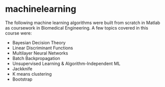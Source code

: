 # machinelearning
The following machine learning algorithms were built from scratch in Matlab as coursework in Biomedical Engineering. A few topics covered
in this course were:

- Bayesian Decision Theory
- Linear Discriminant Functions
- Multilayer Neural Networks
 - Batch Backpropagation
- Unsupervised Learning & Algorithm-Independent ML
 - Jackknife
 - K means clustering
 - Bootstrap
